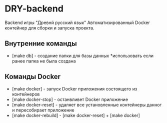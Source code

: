 # DRY-backend
Backend игры "Древнй русский язык"
Автоматизированный Docker контейнер для сборки и запуска проекта.

 <h2>Внутренние команды </h2>
 
<ul>
 <li>[make db] - создание папки для базы данных                    *использовать если ранее папка не была создана</li>
</ul>

  <h2>Команды Docker</h2>

<ul>
 <li>[make docker] - запуск Docker приложения состоящего из контейнеров</li>
 <li>[make docker-stop] - останвливет Docker приложение</li>
 <li>[make docker-reset] - удаляет все установленные контейнеры данног и пересобирает приложение  </li>
 <li>[make docker-rebuild] - [make docker-reset] + [make docker]  </li>
</ul>